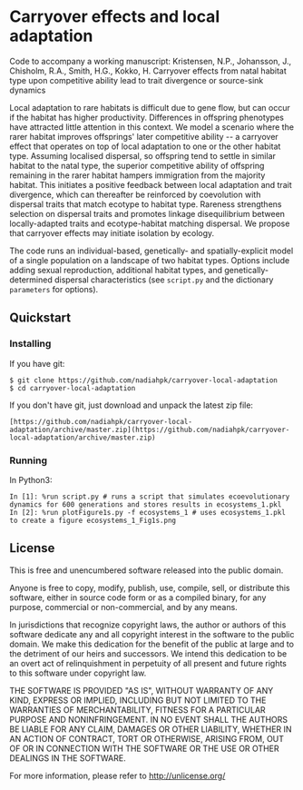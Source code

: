 # Carryover effects and local adaptation

Code to accompany a working manuscript: Kristensen, N.P., Johansson, J., Chisholm, R.A., Smith, H.G., Kokko, H. Carryover effects from natal habitat type upon competitive ability lead to trait divergence or source-sink dynamics

Local adaptation to rare habitats is difficult due to gene flow, but can occur if the habitat has higher productivity. Differences in offspring phenotypes have attracted little attention in this context. We model a scenario where the rarer habitat improves offsprings' later competitive ability -- a carryover effect that operates on top of local adaptation to one or the other habitat type. Assuming localised dispersal, so offspring tend to settle in similar habitat to the natal type, the superior competitive ability of offspring remaining in the rarer habitat hampers immigration from the majority habitat. This initiates a positive feedback between local adaptation and trait divergence, which can thereafter be reinforced by coevolution with dispersal traits that match ecotype to habitat type. Rareness strengthens selection on dispersal traits and promotes linkage disequilibrium between locally-adapted traits and ecotype-habitat matching dispersal. We propose that carryover effects may initiate isolation by ecology.

The code runs an individual-based, genetically- and spatially-explicit model of a single population on a landscape of two habitat types. Options include adding sexual reproduction, additional habitat types, and genetically-determined dispersal characteristics (see `script.py` and the dictionary `parameters` for options).

## Quickstart

### Installing

If you have git:

```
$ git clone https://github.com/nadiahpk/carryover-local-adaptation
$ cd carryover-local-adaptation
```
If you don't have git, just download and unpack the latest zip file:
```
[https://github.com/nadiahpk/carryover-local-adaptation/archive/master.zip](https://github.com/nadiahpk/carryover-local-adaptation/archive/master.zip)
```

### Running

In Python3:
```
In [1]: %run script.py # runs a script that simulates ecoevolutionary dynamics for 600 generations and stores results in ecosystems_1.pkl
In [2]: %run plotFigure1s.py -f ecosystems_1 # uses ecosystems_1.pkl to create a figure ecosystems_1_Fig1s.png
```

## License

This is free and unencumbered software released into the public domain.

Anyone is free to copy, modify, publish, use, compile, sell, or distribute this software, either in source code form or as a compiled binary, for any purpose, commercial or non-commercial, and by any means.

In jurisdictions that recognize copyright laws, the author or authors of this software dedicate any and all copyright interest in the software to the public domain. We make this dedication for the benefit of the public at large and to the detriment of our heirs and successors. We intend this dedication to be an overt act of relinquishment in perpetuity of all present and future rights to this software under copyright law.

THE SOFTWARE IS PROVIDED "AS IS", WITHOUT WARRANTY OF ANY KIND, EXPRESS OR IMPLIED, INCLUDING BUT NOT LIMITED TO THE WARRANTIES OF MERCHANTABILITY, FITNESS FOR A PARTICULAR PURPOSE AND NONINFRINGEMENT.  IN NO EVENT SHALL THE AUTHORS BE LIABLE FOR ANY CLAIM, DAMAGES OR OTHER LIABILITY, WHETHER IN AN ACTION OF CONTRACT, TORT OR OTHERWISE, ARISING FROM, OUT OF OR IN CONNECTION WITH THE SOFTWARE OR THE USE OR OTHER DEALINGS IN THE SOFTWARE.

For more information, please refer to <http://unlicense.org/>

